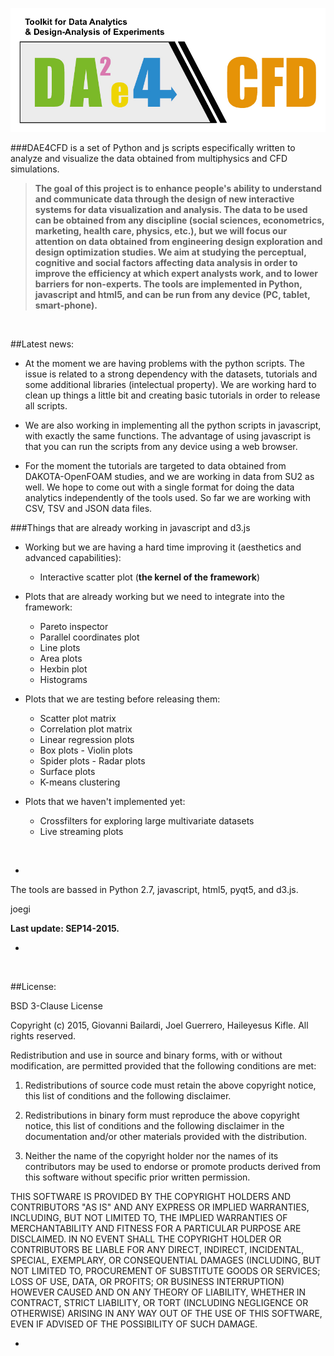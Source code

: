 <!--# DAE4CFD-->

![](./daelogo.png)


###DAE4CFD is a set of Python and js scripts especifically written to analyze and visualize the data obtained from multiphysics and CFD simulations.

> **The goal of this project is to enhance people's ability to understand and communicate data through the design of new interactive systems for data visualization and analysis. The data to be used can be obtained from any discipline (social sciences, econometrics, marketing, health care, physics, etc.), but we will focus our attention on data obtained from engineering design exploration and design optimization studies. We aim at studying the perceptual, cognitive and social factors affecting data analysis in order to improve the efficiency at which expert analysts work, and to lower barriers for non-experts. The tools are implemented in Python, javascript and html5, and can be run from any device (PC, tablet, smart-phone).**

&nbsp;
&nbsp;

##Latest news:

* At the moment we are having problems with the python scripts.  The issue is related to a strong dependency with the datasets, tutorials and some additional libraries (intelectual property). We are working hard to clean up things a little bit and creating basic tutorials in order to release all scripts.

* We are also working in implementing all the python scripts in javascript, with exactly the same functions.  The advantage of using javascript is that you can run the scripts from any device using a web browser.

* For the moment the tutorials are targeted to data obtained from DAKOTA-OpenFOAM studies, and we are working in data from SU2 as well.  We hope to come out with a single format for doing the data analytics independently of the tools used.  So far we are working with CSV, TSV and JSON data files.


###Things that are already working in javascript and d3.js

* Working but we are having a hard time improving it (aesthetics and advanced capabilities):

	* Interactive scatter plot (**the kernel of the framework**)
		
* Plots that are already working but we need to integrate into the framework:

  	* Pareto inspector
  	* Parallel coordinates plot
  	* Line plots
  	* Area plots
  	* Hexbin plot
  	* Histograms
  	
* Plots that we are testing before releasing them:

	* Scatter plot matrix
  	* Correlation plot matrix
   	* Linear regression plots
   	* Box plots - Violin plots
  	* Spider plots - Radar plots
  	* Surface plots
  	* K-means clustering

* Plots that we haven't implemented yet:

	* Crossfilters for exploring large multivariate datasets 
  	* Live streaming plots

&nbsp;
&nbsp;


-

The tools are bassed in Python 2.7, javascript, html5, pyqt5, and d3.js.

joegi

**Last update: SEP14-2015.**

-
&nbsp;
&nbsp;


##License:

BSD 3-Clause License

Copyright (c) 2015, Giovanni Bailardi, Joel Guerrero, Haileyesus Kifle.
All rights reserved.

Redistribution and use in source and binary forms, with or without modification, are permitted provided that the following conditions are met:

1. Redistributions of source code must retain the above copyright notice, this list of conditions and the following disclaimer.

2. Redistributions in binary form must reproduce the above copyright notice, this list of conditions and the following disclaimer in the documentation and/or other materials provided with the distribution.

3. Neither the name of the copyright holder nor the names of its contributors may be used to endorse or promote products derived from this software without specific prior written permission.

THIS SOFTWARE IS PROVIDED BY THE COPYRIGHT HOLDERS AND CONTRIBUTORS "AS IS" AND ANY EXPRESS OR IMPLIED WARRANTIES, INCLUDING, BUT NOT LIMITED TO, THE IMPLIED WARRANTIES OF MERCHANTABILITY AND FITNESS FOR A PARTICULAR PURPOSE ARE DISCLAIMED. IN NO EVENT SHALL THE COPYRIGHT HOLDER OR CONTRIBUTORS BE LIABLE FOR ANY DIRECT, INDIRECT, INCIDENTAL, SPECIAL, EXEMPLARY, OR CONSEQUENTIAL DAMAGES (INCLUDING, BUT NOT LIMITED TO, PROCUREMENT OF SUBSTITUTE GOODS OR SERVICES; LOSS OF USE, DATA, OR PROFITS; OR BUSINESS INTERRUPTION) HOWEVER CAUSED AND ON ANY THEORY OF LIABILITY, WHETHER IN CONTRACT, STRICT LIABILITY, OR TORT (INCLUDING NEGLIGENCE OR OTHERWISE) ARISING IN ANY WAY OUT OF THE USE OF THIS SOFTWARE, EVEN IF ADVISED OF THE POSSIBILITY OF SUCH DAMAGE.

-




